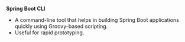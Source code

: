 **Spring Boot CLI**
- A command-line tool that helps in building Spring Boot applications quickly using Groovy-based scripting.
- Useful for rapid prototyping.